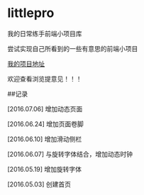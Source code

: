 # littlepro
我的日常练手前端小项目库

尝试实现自己所看到的一些有意思的前端小项目

[我的项目地址](http://yehbeats.github.io/littlepro/)

欢迎查看浏览提意见！！！

##记录

[2016.07.06] 增加动态页面

[2016.06.24] 增加页面卷脚

[2016.06.10] 增加滑动侧栏

[2016.06.07] 与旋转字体结合，增加动态时钟

[2016.05.19] 增加旋转字体

[2016.05.03] 创建首页





